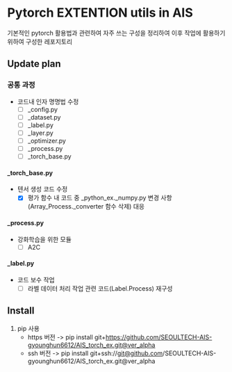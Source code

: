 # Pytorch EXTENTION utils in AIS

기본적인 pytorch 활용법과 관련하여 자주 쓰는 구성을 정리하여 이후 작업에 활용하기 위하여 구성한 레포지토리

## Update plan

### 공통 과정
- 코드내 인자 명명법 수정
   - [ ] _config.py
   - [ ] _dataset.py
   - [ ] _label.py
   - [ ] _layer.py
   - [ ] _optimizer.py
   - [ ] _process.py
   - [ ] _torch_base.py

#### _torch_base.py
- 텐서 생성 코드 수정
   - [x] 평가 함수 내 코드 중 _python_ex._numpy.py 변경 사항 (Array_Process._converter 함수 삭제) 대응

#### _process.py
- 강화학습을 위한 모듈
   - [ ] A2C

#### _label.py
- 코드 보수 작업
   - [ ] 라벨 데이터 처리 작업 관련 코드(Label.Process) 재구성

## Install
1. pip 사용
   - https 버전 -> pip install git+https://github.com/SEOULTECH-AIS-gyounghun6612/AIS_torch_ex.git@ver_alpha
   - ssh 버전   -> pip install git+ssh://git@github.com/SEOULTECH-AIS-gyounghun6612/AIS_torch_ex.git@ver_alpha

